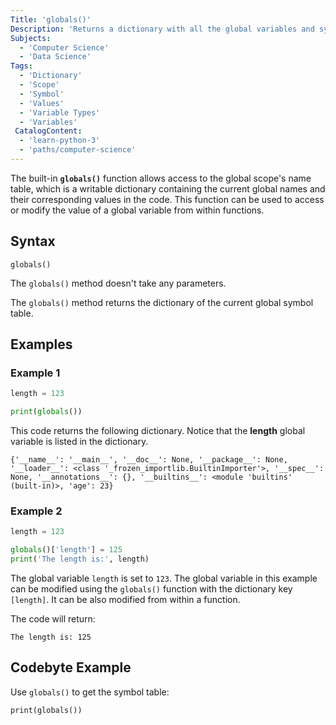 ```yaml
---
Title: 'globals()'
Description: 'Returns a dictionary with all the global variables and symbols for the current program.'
Subjects:
  - 'Computer Science'
  - 'Data Science'
Tags:
  - 'Dictionary'
  - 'Scope'
  - 'Symbol'
  - 'Values'
  - 'Variable Types'
  - 'Variables'
 CatalogContent:
  - 'learn-python-3'
  - 'paths/computer-science'
---
```


The built-in **`globals()`** function allows access to the global scope's name table, which is a writable dictionary containing the current global names and their corresponding values in the code. This function can be used to access or modify the value of a global variable from within functions.

## Syntax

```shell
globals()
```

The `globals()` method doesn't take any parameters.

The `globals()` method returns the dictionary of the current global symbol table.

## Examples

### Example 1

```py
length = 123

print(globals())

```

This code returns the following dictionary. Notice that the **length** global variable is listed in the dictionary.

```shell
{'__name__': '__main__', '__doc__': None, '__package__': None, '__loader__': <class '_frozen_importlib.BuiltinImporter'>, '__spec__': None, '__annotations__': {}, '__builtins__': <module 'builtins' (built-in)>, 'age': 23}
```

### Example 2

```py
length = 123

globals()['length'] = 125
print('The length is:', length)
```

The global variable `length` is set to `123`. The global variable in this example can be modified using the `globals()` function with the dictionary key `[length]`. It can be also modified from within a function.

The code will return:

```shell
The length is: 125
```

## Codebyte Example

Use `globals()` to get the symbol table:

```codebyte/python
print(globals())

```
